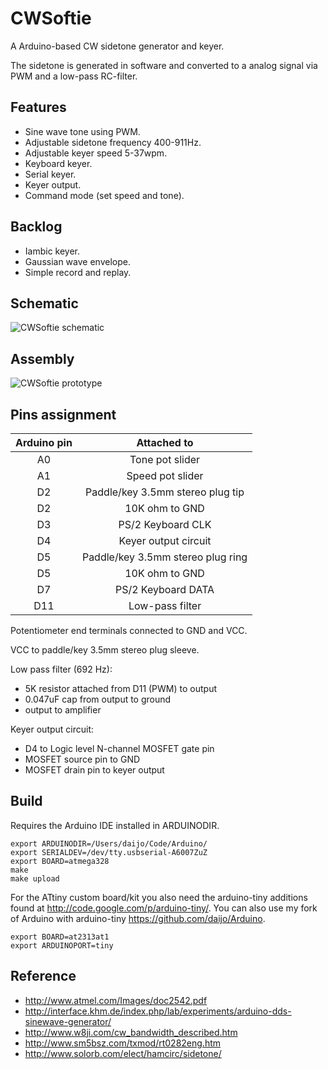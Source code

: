 CWSoftie
========

A Arduino-based CW sidetone generator and keyer.

The sidetone is generated in software and converted to a analog signal via PWM and a low-pass RC-filter.

Features
--------

* Sine wave tone using PWM.
* Adjustable sidetone frequency 400-911Hz.
* Adjustable keyer speed 5-37wpm.
* Keyboard keyer.
* Serial keyer.
* Keyer output.
* Command mode (set speed and tone).

Backlog
-------

* Iambic keyer.
* Gaussian wave envelope.
* Simple record and replay.

Schematic
---------

![CWSoftie schematic](https://farm9.staticflickr.com/8236/8431658887_03357e70f3_z.jpg)

Assembly
--------

![CWSoftie prototype](https://farm9.staticflickr.com/8332/8375597913_f57e401473_z.jpg)

Pins assignment
---------------

| Arduino pin | Attached to |
| :---------: | :---------: |
| A0 | Tone pot slider |
| A1 | Speed pot slider |
| D2 | Paddle/key 3.5mm stereo plug tip |
| D2 | 10K ohm to GND |
| D3 | PS/2 Keyboard CLK |
| D4 | Keyer output circuit |
| D5 | Paddle/key 3.5mm stereo plug ring |
| D5 | 10K ohm to GND |
| D7 | PS/2 Keyboard DATA |
| D11 | Low-pass filter |

Potentiometer end terminals connected to GND and VCC.

VCC to paddle/key 3.5mm stereo plug sleeve.

Low pass filter (692 Hz):

* 5K resistor attached from D11 (PWM) to output
* 0.047uF cap from output to ground
* output to amplifier

Keyer output circuit:

* D4 to Logic level N-channel MOSFET gate pin
* MOSFET source pin to GND
* MOSFET drain pin to keyer output

Build
-----

Requires the Arduino IDE installed in ARDUINODIR.

    export ARDUINODIR=/Users/daijo/Code/Arduino/
    export SERIALDEV=/dev/tty.usbserial-A6007ZuZ
    export BOARD=atmega328
    make
    make upload

For the ATtiny custom board/kit you also need the arduino-tiny additions found at <http://code.google.com/p/arduino-tiny/>. 
You can also use my fork of Arduino with arduino-tiny <https://github.com/daijo/Arduino>.

    export BOARD=at2313at1
    export ARDUINOPORT=tiny

Reference
---------

* <http://www.atmel.com/Images/doc2542.pdf>
* <http://interface.khm.de/index.php/lab/experiments/arduino-dds-sinewave-generator/>
* <http://www.w8ji.com/cw_bandwidth_described.htm>
* <http://www.sm5bsz.com/txmod/rt0282eng.htm>
* <http://www.solorb.com/elect/hamcirc/sidetone/> 
